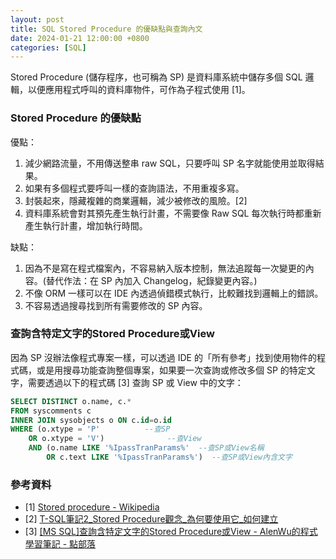 ```yaml
---
layout: post
title: SQL Stored Procedure 的優缺點與查詢內文
date: 2024-01-21 12:00:00 +0800
categories: [SQL]
---
```


Stored Procedure (儲存程序，也可稱為 SP) 是資料庫系統中儲存多個 SQL 邏輯，以便應用程式呼叫的資料庫物件，可作為子程式使用 \[1\]。

### Stored Procedure 的優缺點

優點：

1. 減少網路流量，不用傳送整串 raw SQL，只要呼叫 SP 名字就能使用並取得結果。
2. 如果有多個程式要呼叫一樣的查詢語法，不用重複多寫。
3. 封裝起來，隱藏複雜的商業邏輯，減少被修改的風險。\[2\]
4. 資料庫系統會對其預先產生執行計畫，不需要像 Raw SQL 每次執行時都重新產生執行計畫，增加執行時間。

缺點：

1. 因為不是寫在程式檔案內，不容易納入版本控制，無法追蹤每一次變更的內容。(替代作法：在 SP 內加入 Changelog，紀錄變更內容。)
2. 不像 ORM 一樣可以在 IDE 內透過偵錯模式執行，比較難找到邏輯上的錯誤。
3. 不容易透過搜尋找到所有需要修改的 SP 內容。

### 查詢含特定文字的Stored Procedure或View

因為 SP 沒辦法像程式專案一樣，可以透過 IDE 的「所有參考」找到使用物件的程式碼，或是用搜尋功能查詢整個專案，如果要一次查詢或修改多個 SP 的特定文字，需要透過以下的程式碼 \[3\] 查詢 SP 或 View 中的文字：

``` sql
SELECT DISTINCT o.name, c.*
FROM syscomments c
INNER JOIN sysobjects o ON c.id=o.id
WHERE (o.xtype = 'P'          --查SP
    OR o.xtype = 'V')              --查View
    AND (o.name LIKE '%IpassTranParams%'  --查SP或View名稱
        OR c.text LIKE '%IpassTranParams%')  --查SP或View內含文字
```

### 參考資料

- \[1\] [Stored procedure - Wikipedia](https://en.wikipedia.org/wiki/Stored_procedure)
- \[2\] [T-SQL筆記2\_Stored Procedure觀念\_為何要使用它\_如何建立](https://coolmandiary.blogspot.com/2018/02/t-sql2stored-procedure.html)
- \[3\] [\[MS SQL\]查詢含特定文字的Stored Procedure或View - AlenWu的程式學習筆記 - 點部落](https://dotblogs.com.tw/AlenWu_coding_blog/2019/03/12/102752)